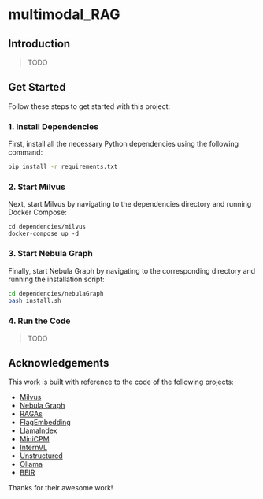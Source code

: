 # multimodal_RAG

## Introduction
> TODO


## Get Started

Follow these steps to get started with this project:

### 1. Install Dependencies

First, install all the necessary Python dependencies using the following command:

```bash
pip install -r requirements.txt
```

### 2. Start Milvus

Next, start Milvus by navigating to the dependencies directory and running Docker Compose:

```bashk˚v
cd dependencies/milvus
docker-compose up -d
```

### 3. Start Nebula Graph

Finally, start Nebula Graph by navigating to the corresponding directory and running the installation script:

```bash
cd dependencies/nebulaGraph
bash install.sh
```

### 4. Run the Code
> TODO


## Acknowledgements

This work is built with reference to the code of the following projects:

- [Milvus](https://github.com/milvus-io/milvus)
- [Nebula Graph](https://github.com/vesoft-inc/nebula)
- [RAGAs](https://github.com/explodinggradients/ragas)
- [FlagEmbedding](https://github.com/FlagOpen/FlagEmbedding)
- [LlamaIndex](https://github.com/run-llama/llama_index)
- [MiniCPM](https://github.com/OpenBMB/MiniCPM-V)
- [InternVL](https://github.com/OpenGVLab/InternVL)
- [Unstructured](https://github.com/Unstructured-IO/unstructured)
- [Ollama](https://github.com/ollama/ollama)
- [BEIR](https://github.com/beir-cellar/beir)

Thanks for their awesome work!

